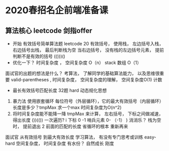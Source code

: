 # 2020春招名企前端准备课

## 算法核心   leetcode 剑指offer 

- 开始 有效括号简单算法题
leetcode 20 
  有效括号， 使用栈， 左边括号入栈， 右边括号出栈， 最后判断栈为空
  当右边括号， 没有栈的左边括号元素， 提前判断不是有效的括号
  (()))() 
- 优化一下？
  时间复杂度 ， 空间复杂度 
  O（n）  stack 数组  O（1）

面试官的出题的想法是什么？ 
考算法， 了解同学的基础算法能力， 以及思维很重要
valid-parentheses , 时间复杂度， 空间复杂度的理解， 空间复杂度O(1) 计数

- 最长有效括号匹配长度
32题 hard 
动态规化思想 
1. 暴力法
使用嵌套循环 每位符号（外层循环），它的最大有效括号（内层循环）长度是多少？tmpMax 
求一个max 
时间复杂度为O(n^2)
2. 将时间复杂度能不能降一降
tmpMax 来计算， 左右括号， 下标之间做减速， 得出长度
())(())
一次遍历? i 下标  0 
-1 哨兵元素  0- （-1）
) 消消乐？ 栈为空时， 提前退出 2 前面的匹配的长度
省循环的根本  重新再来

面试官 从有效括号 到最大有效长度 
学习算法， 有没有专门思考或训练  easy-hard 
空间复杂度， 时间复杂度 
有水份？ 自然成长  刚度